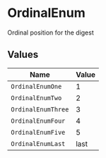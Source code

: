 # OrdinalEnum

Ordinal position for the digest


## Values

| Name               | Value              |
| ------------------ | ------------------ |
| `OrdinalEnumOne`   | 1                  |
| `OrdinalEnumTwo`   | 2                  |
| `OrdinalEnumThree` | 3                  |
| `OrdinalEnumFour`  | 4                  |
| `OrdinalEnumFive`  | 5                  |
| `OrdinalEnumLast`  | last               |